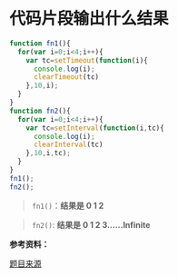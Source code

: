 # 代码片段输出什么结果 <i class='iconS'></i><i class='iconS'></i>

```js
function fn1(){
  for(var i=0;i<4;i++){
    var tc=setTimeout(function(i){
      console.log(i);
      clearTimeout(tc)
    },10,i);
  }
}
function fn2(){
  for(var i=0;i<4;i++){
    var tc=setInterval(function(i,tc){
      console.log(i);
      clearInterval(tc)
    },10,i,tc);
  }
}
fn1();
fn2();

```

> `fn1()`：**结果是 0    1    2**

> `fn2()`: **结果是 0    1    2     3......Infinite**

**参考资料：**

[题目来源](https://zhuanlan.zhihu.com/p/25514220)